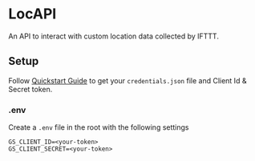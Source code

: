 # LocAPI

An API to interact with custom location data collected by IFTTT.

## Setup

Follow [Quickstart Guide](https://developers.google.com/sheets/api/quickstart/go?authuser=1) to get your `credentials.json` file and Client Id & Secret token.

### .env

Create a `.env` file in the root with the following settings

```
GS_CLIENT_ID=<your-token>
GS_CLIENT_SECRET=<your-token>
```
